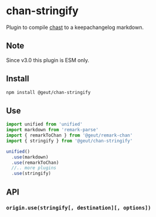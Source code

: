 # chan-stringify

Plugin to compile [chast](https://github.com/geut/chan/tree/master/packages/chast) to a keepachangelog markdown.

## Note

Since v3.0 this plugin is ESM only.

## Install

```sh
npm install @geut/chan-stringify
```

## Use

```js
import unified from 'unified'
import markdown from 'remark-parse'
import { remarkToChan } from '@geut/remark-chan'
import { stringify } from '@geut/chan-stringify'

unified()
  .use(markdown)
  .use(remarkToChan)
  //.. more plugins
  .use(stringify)
```

## API

### `origin.use(stringify[, destination][, options])`
